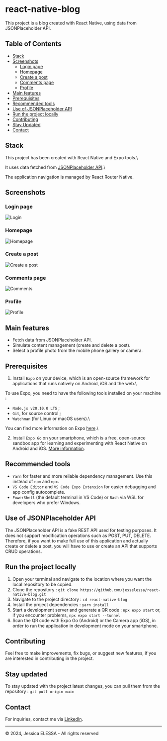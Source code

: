 # react-native-blog

This project is a blog created with React Native, using data from JSONPlaceholder API.

## Table of Contents

- [Stack](#stack)
- [Screenshots](#screenshots)
  - [Login page](#login-page)
  - [Homepage](#homepage)
  - [Create a post](#create-a-post)
  - [Comments page](#comments-page)
  - [Profile](#profile)
- [Main features](#main-features)
- [Prerequisites](#prerequisites)
- [Recommended tools](#recommended-tools)
- [Use of JSONPlaceholder API](#use-of-jsonplaceholder-api)
- [Run the project locally](#run-the-project-locally)
- [Contributing](#contributing)
- [Stay Updated](#stay-updated)
- [Contact](#contact)

## Stack

This project has been created with React Native and Expo tools.\

It uses data fetched from [JSONPlaceholder API](https://jsonplaceholder.typicode.com/).\

The application navigation is managed by React Router Native.

## Screenshots

### Login page

![Login](./assets/screenshots/login.png)

### Homepage

![Homepage](./assets/screenshots/homepage.png)

### Create a post

![Create a post](./assets/screenshots/create.png)

### Comments page

![Comments](./assets/screenshots/comments.png)

### Profile

![Profile](./assets/screenshots/profile.png)

## Main features

- Fetch data from JSONPlaceholder API.
- Simulate content management (create and delete a post).
- Select a profile photo from the mobile phone gallery or camera.

## Prerequisites

1. Install `Expo` on your device, which is an open-source framework for applications that runs natively on Android, iOS and the web.\

To use Expo, you need to have the following tools installed on your machine :

- `Node.js v20.10.0 LTS` ;
- `Git`, for source control ;
- `Watchman` (for Linux or macOS users).\

You can find more information on Expo [here](https://docs.expo.dev/get-started/installation/).\

2. Install `Expo Go` on your smartphone, which is a free, open-source sandbox app for learning and experimenting with React Native on Android and iOS. [More information](https://docs.expo.dev/get-started/expo-go/).

## Recommended tools

- `Yarn` for faster and more reliable dependency management. Use this instead of `npm` and `npx`.
- `VS Code Editor` and `VS Code Expo Extension` for easier debugging and app config autocomplete.
- `PowerShell` (the default terminal in VS Code) or `Bash` via WSL for developers who prefer Windows.

## Use of JSONPlaceholder API

The JSONPlaceholder API is a fake REST API used for testing purposes. It does not support modification operations such as POST, PUT, DELETE. Therefore, if you want to make full use of this application and actually create or delete a post, you will have to use or create an API that supports CRUD operations.

## Run the project locally

1. Open your terminal and navigate to the location where you want the local repository to be copied.
2. Clone the repository : `git clone https://github.com/jesselessa/react-native-blog.git`
3. Navigate to the project directory : `cd react-native-blog`
4. Install the project dependencies : `yarn install`
5. Start a development server and generate a QR code : `npx expo start` or, if you encounter problems, `npx expo start --tunnel`
6. Scan the QR code with Expo Go (Android) or the Camera app (iOS), in order to run the application in development mode on your smartphone.

## Contributing

Feel free to make improvements, fix bugs, or suggest new features, if you are interested in contributing in the project.

## Stay updated

To stay updated with the project latest changes, you can pull them from the repository : `git pull origin main`

## Contact

For inquiries, contact me via [LinkedIn](https://www.linkedin.com/in/jessica-elessa/).

---

&copy; 2024, Jessica ELESSA - All rights reserved
